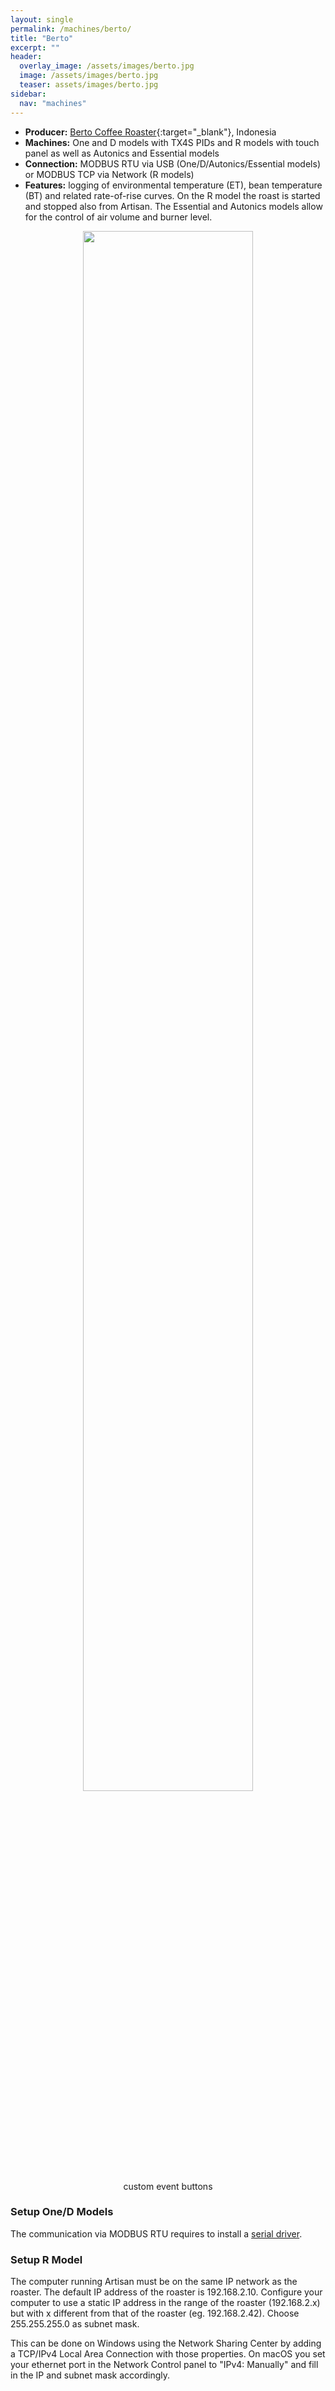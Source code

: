 ```yaml
---
layout: single
permalink: /machines/berto/
title: "Berto"
excerpt: ""
header:
  overlay_image: /assets/images/berto.jpg
  image: /assets/images/berto.jpg
  teaser: assets/images/berto.jpg
sidebar:
  nav: "machines"
---
```


* __Producer:__ [Berto Coffee Roaster](https://berto-online.com/){:target="_blank"}, Indonesia
* __Machines:__ One and D models with TX4S PIDs and R models with touch panel as well as Autonics and Essential models
* __Connection:__ MODBUS RTU via USB (One/D/Autonics/Essential models) or MODBUS TCP via Network (R models)
* __Features:__ logging of environmental temperature (ET), bean temperature (BT) and related rate-of-rise curves. On the R model the roast is started and stopped also from Artisan. The Essential and Autonics models allow for the control of air volume and burner level.

<figure>
<center>
<a href="{{ site.baseurl }}/assets/images/buttons-berto-autonics-control.png">
<img src="{{ site.baseurl }}/assets/images/buttons-berto-autonics-control.png" style="width: 80%;"></a>
    <figcaption>custom event buttons</figcaption>
</center>
</figure>

### Setup One/D Models

The communication via MODBUS RTU requires to install a [serial driver](/modbus_serial/).

### Setup R Model

The computer running Artisan must be on the same IP network as the roaster. The default IP address of the roaster is 192.168.2.10. Configure your computer to use a static IP address in the range of the roaster (192.168.2.x) but with x different from that of the roaster (eg. 192.168.2.42). Choose 255.255.255.0 as subnet mask. 
 
This can be done on Windows using the Network Sharing Center by adding a TCP/IPv4 Local Area Connection with those properties. On macOS you set your ethernet port in the Network Control panel to "IPv4: Manually" and fill in the IP and subnet mask accordingly.